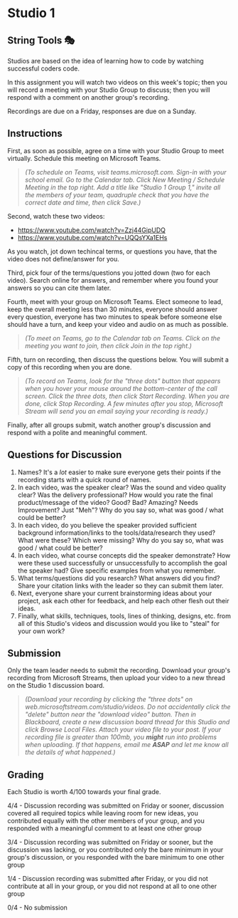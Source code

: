 # Studio 1

## String Tools 🎭

Studios are based on the idea of learning how to code by watching successful coders code.

In this assignment you will watch two videos on this week's topic; then you will record a meeting with your Studio Group to discuss; then you will respond with a comment on another group's recording.

Recordings are due on a Friday, responses are due on a Sunday.

## Instructions

First, as soon as possible, agree on a time with your Studio Group to meet virtually. Schedule this meeting on Microsoft Teams.

> *(To schedule on Teams, visit teams.microsoft.com. Sign-in with your school email. Go to the Calendar tab. Click New Meeting / Schedule Meeting in the top right. Add a title like "Studio 1 Group 1," invite all the members of your team, quadruple check that you have the correct date and time, then click Save.)*

Second, watch these two videos:

- <https://www.youtube.com/watch?v=Zzj44GipUDQ>
- <https://www.youtube.com/watch?v=UQQsYXa1EHs>

As you watch, jot down techincal terms, or questions you have, that the video does not define/answer for you.

Third, pick four of the terms/questions you jotted down (two for each video). Search online for answers, and remember where you found your answers so you can cite them later.

Fourth, meet with your group on Microsoft Teams. Elect someone to lead, keep the overall meeting less than 30 minutes, everyone should answer every question, everyone has two minutes to speak before someone else should have a turn, and keep your video and audio on as much as possible.

> *(To meet on Teams, go to the Calendar tab on Teams. Click on the meeting you want to join, then click Join in the top right.)*

Fifth, turn on recording, then discuss the questions below. You will submit a copy of this recording when you are done.

> *(To record on Teams, look for the "three dots" button that appears when you hover your mouse around the bottom-center of the call screen. Click the three dots, then click Start Recording. When you are done, click Stop Recording. A few minutes after you stop, Microsoft Stream will send you an email saying your recording is ready.)*

Finally, after all groups submit, watch another group's discussion and respond with a polite and meaningful comment.

## Questions for Discussion

1. Names? It's a *lot* easier to make sure everyone gets their points if the recording starts with a quick round of names.
2. In each video, was the speaker clear? Was the sound and video quality clear? Was the delivery professional? How would you rate the final product/message of the video? Good? Bad? Amazing? Needs Improvement? Just "Meh"? Why do you say so, what was good / what could be better?
3. In each video, do you believe the speaker provided sufficient background information/links to the tools/data/research they used? What were these? Which were missing? Why do you say so, what was good / what could be better?
4. In each video, what course concepts did the speaker demonstrate? How were these used successfully or unsuccessfully to accomplish the goal the speaker had? Give specific examples from what you remember.
5. What terms/questions did you research? What answers did you find? Share your citation links with the leader so they can submit them later.
6. Next, everyone share your current brainstorming ideas about your project, ask each other for feedback, and help each other flesh out their ideas.
7. Finally, what skills, techniques, tools, lines of thinking, designs, etc. from all of this Studio's videos and discussion would you like to "steal" for your own work?

## Submission

Only the team leader needs to submit the recording. Download your group's recording from Microsoft Streams, then upload your video to a new thread on the Studio 1 discussion board.

> *(Download your recording by clicking the "three dots" on web.microsoftstream.com/studio/videos. Do not accidentally click the "delete" button near the "download video" button. Then in Blackboard, create a new discussion board thread for this Studio and click Browse Local Files. Attach your video file to your post. If your recording file is greater than 100mb, you __might__ run into problems when uploading. If that happens, email me __ASAP__ and let me know all the details of what happened.)*

## Grading

Each Studio is worth 4/100 towards your final grade.

4/4 - Discussion recording was submitted on Friday or sooner, discussion covered all required topics while leaving room for new ideas, you contributed equally with the other members of your group, and you responded with a meaningful comment to at least one other group

3/4 - Discussion recording was submitted on Friday or sooner, but the discussion was lacking, or you contributed only the bare minimum in your group's discussion, or you responded with the bare minimum to one other group

1/4 - Discussion recording was submitted after Friday, or you did not contribute at all in your group, or you did not respond at all to one other group

0/4 - No submission
